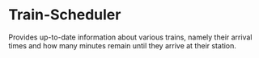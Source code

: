 # Train-Scheduler

Provides up-to-date information about various trains, namely their arrival times and how many minutes remain until they arrive at their station.